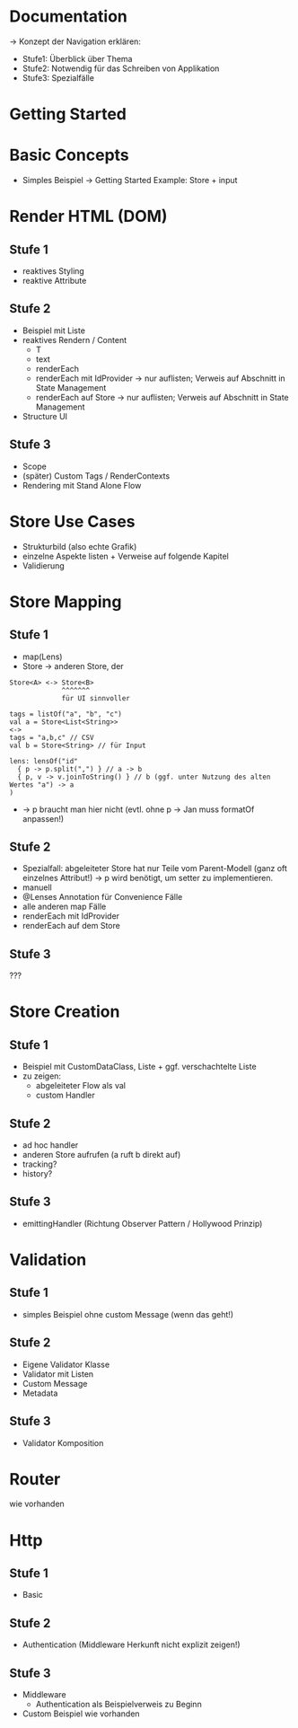 # Documentation

-> Konzept der Navigation erklären:

- Stufe1: Überblick über Thema
- Stufe2: Notwendig für das Schreiben von Applikation
- Stufe3: Spezialfälle

# Getting Started

# Basic Concepts

- Simples Beispiel -> Getting Started Example: Store + input

# Render HTML (DOM)

## Stufe 1

- reaktives Styling
- reaktive Attribute

## Stufe 2

- Beispiel mit Liste<CustomDataClass>
- reaktives Rendern / Content
    - T
    - text
    - renderEach
    - renderEach mit IdProvider -> nur auflisten; Verweis auf Abschnitt in State Management
    - renderEach auf Store -> nur auflisten; Verweis auf Abschnitt in State Management
- Structure UI

## Stufe 3

- Scope
- (später) Custom Tags / RenderContexts
- Rendering mit Stand Alone Flow

# Store Use Cases

- Strukturbild (also echte Grafik)
- einzelne Aspekte listen + Verweise auf folgende Kapitel
- Validierung

# Store Mapping

## Stufe 1

- map(Lens)
- Store -> anderen Store, der

```
Store<A> <-> Store<B>
             ^^^^^^^
             für UI sinnvoller
             
tags = listOf("a", "b", "c")
val a = Store<List<String>>
<->
tags = "a,b,c" // CSV
val b = Store<String> // für Input

lens: lensOf("id"
  { p -> p.split(",") } // a -> b
  { p, v -> v.joinToString() } // b (ggf. unter Nutzung des alten Wertes "a") -> a
)
```

- -> p braucht man hier nicht (evtl. ohne p -> Jan muss formatOf anpassen!)

## Stufe 2

- Spezialfall: abgeleiteter Store hat nur Teile vom Parent-Modell (ganz oft einzelnes Attribut!) -> p wird benötigt, um
  setter zu implementieren.
- manuell
- @Lenses Annotation für Convenience Fälle
- alle anderen map Fälle
- renderEach mit IdProvider
- renderEach auf dem Store

## Stufe 3

???


# Store Creation

## Stufe 1

- Beispiel mit CustomDataClass, Liste<CustomDataClass> + ggf. verschachtelte Liste
- zu zeigen:
  - abgeleiteter Flow als val
  - custom Handler

## Stufe 2

- ad hoc handler
- anderen Store aufrufen (a ruft b direkt auf)
- tracking?
- history?

## Stufe 3

- emittingHandler (Richtung Observer Pattern / Hollywood Prinzip)

# Validation

## Stufe 1

- simples Beispiel ohne custom Message (wenn das geht!)

## Stufe 2

- Eigene Validator Klasse
- Validator mit Listen
- Custom Message
- Metadata

## Stufe 3

- Validator Komposition

# Router

wie vorhanden

# Http

## Stufe 1

- Basic

## Stufe 2

- Authentication (Middleware Herkunft nicht explizit zeigen!)

## Stufe 3

- Middleware
  - Authentication als Beispielverweis zu Beginn
- Custom Beispiel wie vorhanden